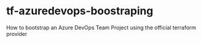# tf-azuredevops-boostraping
How to bootstrap an Azure DevOps Team Project using the official terraform provider
